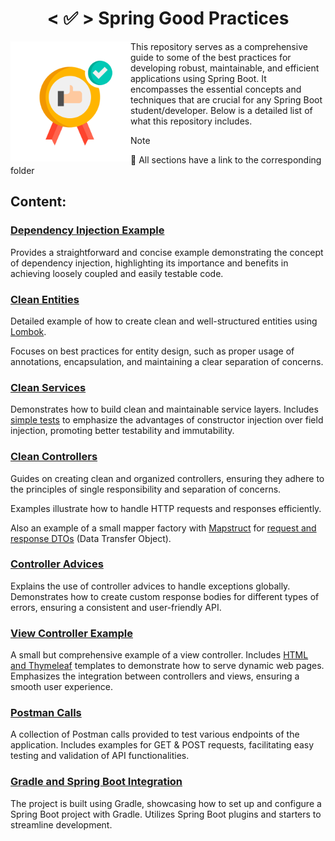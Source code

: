 <h1 id="title" align="center">< ✅ > Spring Good Practices</h1>

<img src="img/GoodPractices-Icon.png" align="left" width="192" alt="Chat server Icon"/>

This repository serves as a comprehensive guide to some of the best practices for developing robust, maintainable, and efficient applications using Spring Boot. It encompasses the essential concepts and techniques that are crucial for any Spring Boot student/developer. Below is a detailed list of what this repository includes.

> [!NOTE]
> 🔗 All sections have a link to the corresponding folder

## Content:
### [Dependency Injection Example](https://github.com/Quathar/Spring-Good-Practices/tree/main/src/main/java/com/goodpractices/demo/patterns/di)

Provides a straightforward and concise example demonstrating the concept of dependency injection, highlighting its importance and benefits in achieving loosely coupled and easily testable code.

### [Clean Entities](https://github.com/Quathar/Spring-Good-Practices/tree/main/src/main/java/com/goodpractices/demo/data)

Detailed example of how to create clean and well-structured entities using [Lombok](https://projectlombok.org/).

Focuses on best practices for entity design, such as proper usage of annotations, encapsulation, and maintaining a clear separation of concerns.

### [Clean Services](https://github.com/Quathar/Spring-Good-Practices/tree/main/src/main/java/com/goodpractices/demo/service)

Demonstrates how to build clean and maintainable service layers.
Includes [simple tests](https://github.com/Quathar/Spring-Good-Practices/tree/main/src/test/java/com/goodpractices/demo/service) to emphasize the advantages of constructor injection over field injection, promoting better testability and immutability.

### [Clean Controllers](https://github.com/Quathar/Spring-Good-Practices/tree/main/src/main/java/com/goodpractices/demo/controller)

Guides on creating clean and organized controllers, ensuring they adhere to the principles of single responsibility and separation of concerns.

Examples illustrate how to handle HTTP requests and responses efficiently.

Also an example of a small mapper factory with [Mapstruct](https://mapstruct.org/) for [request and response DTOs](https://github.com/Quathar/Spring-Good-Practices/tree/main/src/main/java/com/goodpractices/demo/model) (Data Transfer Object).

### [Controller Advices](https://github.com/Quathar/Spring-Good-Practices/tree/main/src/main/java/com/goodpractices/demo/advice)

Explains the use of controller advices to handle exceptions globally.
Demonstrates how to create custom response bodies for different types of errors, ensuring a consistent and user-friendly API.

### [View Controller Example](https://github.com/Quathar/Spring-Good-Practices/blob/main/src/main/java/com/goodpractices/demo/controller/view/ViewController.java)

A small but comprehensive example of a view controller.
Includes [HTML and Thymeleaf](https://github.com/Quathar/Spring-Good-Practices/tree/main/src/main/resources/templates) templates to demonstrate how to serve dynamic web pages.
Emphasizes the integration between controllers and views, ensuring a smooth user experience.

### [Postman Calls](https://github.com/Quathar/Spring-Good-Practices/tree/main/postman)

A collection of Postman calls provided to test various endpoints of the application.
Includes examples for GET & POST requests, facilitating easy testing and validation of API functionalities.

### [Gradle and Spring Boot Integration](https://github.com/Quathar/Spring-Good-Practices/blob/main/build.gradle.kts)

The project is built using Gradle, showcasing how to set up and configure a Spring Boot project with Gradle.
Utilizes Spring Boot plugins and starters to streamline development.
